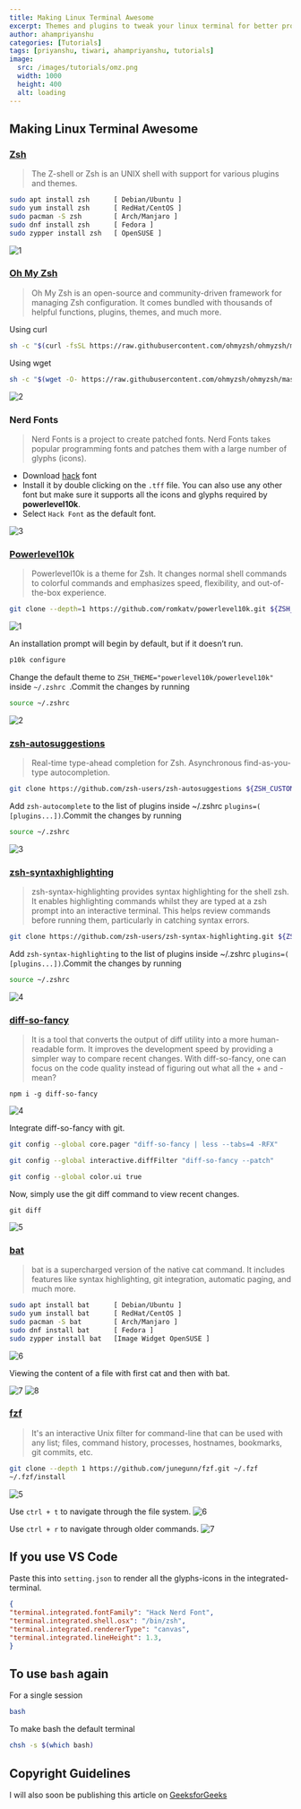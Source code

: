 ```yaml
---
title: Making Linux Terminal Awesome
excerpt: Themes and plugins to tweak your linux terminal for better productivity and a fancier look
author: ahampriyanshu
categories: [Tutorials]
tags: [priyanshu, tiwari, ahampriyanshu, tutorials]
image:
  src: /images/tutorials/omz.png
  width: 1000
  height: 400
  alt: loading
---
```


## Making Linux Terminal Awesome

### [Zsh](https://www.zsh.org/)

> The Z-shell or Zsh is an UNIX shell with support for various plugins and themes.

```bash
sudo apt install zsh      [ Debian/Ubuntu ]
sudo yum install zsh      [ RedHat/CentOS ]
sudo pacman -S zsh        [ Arch/Manjaro ]
sudo dnf install zsh      [ Fedora ]
sudo zypper install zsh   [ OpenSUSE ]
```

![1](https://github.com/ahampriyanshu/making-linux-terminal-awesome/raw/metadata/1.png)

### [Oh My Zsh](https://ohmyz.sh/)

> Oh My Zsh is an open-source and community-driven framework for managing Zsh configuration. It comes bundled with thousands of helpful functions,  plugins, themes, and much more.

Using curl 
```bash
sh -c "$(curl -fsSL https://raw.githubusercontent.com/ohmyzsh/ohmyzsh/master/tools/install.sh)"
```

Using wget
```bash
sh -c "$(wget -O- https://raw.githubusercontent.com/ohmyzsh/ohmyzsh/master/tools/install.sh)"
```

![2](https://github.com/ahampriyanshu/making-linux-terminal-awesome/raw/metadata/2.png)

### Nerd Fonts

> Nerd Fonts is a project to create patched fonts. Nerd Fonts takes popular programming fonts and patches them with a large number of glyphs (icons).

* Download [hack](https://github.com/ryanoasis/nerd-fonts/blob/master/patched-fonts/Hack/Regular/complete/Hack%20Regular%20Nerd%20Font%20Complete.ttf) font 
* Install it by double clicking on the ``.tff`` file. You can also use any other font but make sure it supports all the icons and glyphs required by **powerlevel10k**.
* Select ``Hack Font`` as the default font.

![3](https://github.com/ahampriyanshu/making-linux-terminal-awesome/raw/metadata/3.png)

### [Powerlevel10k](https://github.com/romkatv/powerlevel10k)

> Powerlevel10k is a theme for Zsh.  It changes normal shell commands to colorful commands and emphasizes speed, flexibility, and out-of-the-box experience.

```bash
git clone --depth=1 https://github.com/romkatv/powerlevel10k.git ${ZSH_CUSTOM:-~/.oh-my-zsh/custom}/themes/powerlevel10k
```

![1](https://github.com/ahampriyanshu/making-linux-terminal-awesome/raw/metadata/1.gif)

An installation prompt will begin by default, but if it doesn’t run.
```bash
p10k configure
```

Change the default theme to ``ZSH_THEME="powerlevel10k/powerlevel10k"`` inside ``~/.zshrc ``.Commit the changes by running 
```bash
source ~/.zshrc
```

![2](https://github.com/ahampriyanshu/making-linux-terminal-awesome/raw/metadata/2.gif)

### [zsh-autosuggestions](https://github.com/marlonrichert/zsh-autosuggestions)

> Real-time type-ahead completion for Zsh. Asynchronous find-as-you-type autocompletion.

```bash
git clone https://github.com/zsh-users/zsh-autosuggestions ${ZSH_CUSTOM:-~/.oh-my-zsh/custom}/plugins/zsh-autosuggestions
```

Add ``zsh-autocomplete`` to the list of plugins inside ~/.zshrc ``plugins=( [plugins...])``.Commit the changes by running 
```bash
source ~/.zshrc
```

![3](https://github.com/ahampriyanshu/making-linux-terminal-awesome/raw/metadata/3.gif)

### [zsh-syntaxhighlighting](https://github.com/zsh-users/zsh-syntax-highlighting)

> zsh-syntax-highlighting provides syntax highlighting for the shell zsh. It enables highlighting commands whilst they are typed at a zsh prompt into an interactive terminal. This helps review commands before running them, particularly in catching syntax errors.

```bash
git clone https://github.com/zsh-users/zsh-syntax-highlighting.git ${ZSH_CUSTOM:-~/.oh-my-zsh/custom}/plugins/zsh-syntax-highlighting
```

Add ``zsh-syntax-highlighting`` to the list of plugins inside ~/.zshrc ``plugins=( [plugins...])``.Commit the changes by running 
```bash
source ~/.zshrc
```

![4](https://github.com/ahampriyanshu/making-linux-terminal-awesome/raw/metadata/4.gif)

### [diff-so-fancy](https://github.com/so-fancy/diff-so-fancy)

> It is a tool that converts the output of diff utility into a more human-readable form. It improves the development speed by providing a simpler way to compare recent changes. With diff-so-fancy, one can focus on the code quality instead of figuring out what all the + and - mean?

```
npm i -g diff-so-fancy
```

![4](https://github.com/ahampriyanshu/making-linux-terminal-awesome/raw/metadata/4.png)

Integrate diff-so-fancy with git.
```bash
git config --global core.pager "diff-so-fancy | less --tabs=4 -RFX"

git config --global interactive.diffFilter "diff-so-fancy --patch"

git config --global color.ui true
```
 
Now, simply use the git diff command to view recent changes.

```
git diff
```

![5](https://github.com/ahampriyanshu/making-linux-terminal-awesome/raw/metadata/5.png)

### [bat](https://github.com/sharkdp/bat)

> bat is a supercharged version of the native cat command. It includes features like syntax highlighting, git integration, automatic paging, and much more.

```bash
sudo apt install bat      [ Debian/Ubuntu ]
sudo yum install bat      [ RedHat/CentOS ]
sudo pacman -S bat        [ Arch/Manjaro ]
sudo dnf install bat      [ Fedora ]
sudo zypper install bat   [Image Widget OpenSUSE ]
```

![6](https://github.com/ahampriyanshu/making-linux-terminal-awesome/raw/metadata/6.png)

Viewing the content of a file with first cat and then with bat.

![7](https://github.com/ahampriyanshu/making-linux-terminal-awesome/raw/metadata/7.png)
![8](https://github.com/ahampriyanshu/making-linux-terminal-awesome/raw/metadata/8.png)

### [fzf](https://github.com/junegunn/fzf)

> It's an interactive Unix filter for command-line that can be used with any list; files, command history, processes, hostnames, bookmarks, git commits, etc.

```bash
git clone --depth 1 https://github.com/junegunn/fzf.git ~/.fzf
~/.fzf/install
```

![5](https://github.com/ahampriyanshu/making-linux-terminal-awesome/raw/metadata/5.gif)

Use ``ctrl + t`` to navigate through the file system.
![6](https://github.com/ahampriyanshu/making-linux-terminal-awesome/raw/metadata/6.gif)

Use ``ctrl + r`` to navigate through older commands.
![7](https://github.com/ahampriyanshu/making-linux-terminal-awesome/raw/metadata/7.gif)

## If you use VS Code

Paste this into ``setting.json`` to render all the glyphs-icons in the integrated-terminal.

```json
{
"terminal.integrated.fontFamily": "Hack Nerd Font",
"terminal.integrated.shell.osx": "/bin/zsh",
"terminal.integrated.rendererType": "canvas",
"terminal.integrated.lineHeight": 1.3,
}
```
 
## To use ``bash`` again

For a single session 
```bash
bash
```

To make bash the default terminal 
```bash
chsh -s $(which bash) 
```

## Copyright Guidelines
I will also soon be publishing this article on [GeeksforGeeks](https://www.geeksforgeeks.org/)

